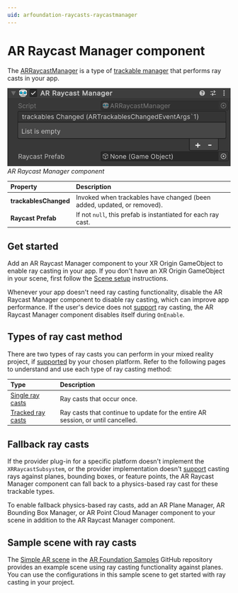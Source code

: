 ```yaml
---
uid: arfoundation-raycasts-raycastmanager
---
```

# AR Raycast Manager component

The [ARRaycastManager](xref:UnityEngine.XR.ARFoundation.ARRaycastManager) is a type of [trackable manager](xref:arfoundation-managers#trackables-and-trackable-managers) that performs ray casts in your app.

![AR Raycast Manager component](../../images/ar-raycast-manager.png)<br/>*AR Raycast Manager component*

| Property              | Description                                                             |
| :-------------------- | :---------------------------------------------------------------------- |
| **trackablesChanged** | Invoked when trackables have changed (been added, updated, or removed). |
| **Raycast Prefab**    | If not `null`, this prefab is instantiated for each ray cast.           |

## Get started

Add an AR Raycast Manager component to your XR Origin GameObject to enable ray casting in your app. If you don't have an XR Origin GameObject in your scene, first follow the [Scene setup](xref:arfoundation-scene-setup) instructions.

Whenever your app doesn't need ray casting functionality, disable the AR Raycast Manager component to disable ray casting, which can improve app performance. If the user's device does not [support](xref:arfoundation-raycasts-platform-support) ray casting, the AR Raycast Manager component disables itself during `OnEnable`.

## Types of ray cast method

There are two types of ray casts you can perform in your mixed reality project, if [supported](xref:arfoundation-raycasts-platform-support) by your chosen platform. Refer to the following pages to understand and use each type of ray casting method:

| Type                                                   | Description                                                           |
| :----------------------------------------------------- | :-------------------------------------------------------------------- |
| [Single ray casts](xref:arfoundation-raycasts-single)   | Ray casts that occur once.                                         |
| [Tracked ray casts](xref:arfoundation-raycasts-tracked) | Ray casts that continue to update for the entire AR session, or until cancelled. |

## Fallback ray casts

If the provider plug-in for a specific platform doesn't implement the `XRRaycastSubsystem`, or the provider implementation doesn't [support](xref:arfoundation-raycasts-platform-support#supported-trackables) casting rays against planes, bounding boxes, or feature points, the AR Raycast Manager component can fall back to a physics-based ray cast for these trackable types.

To enable fallback physics-based ray casts, add an AR Plane Manager, AR Bounding Box Manager, or AR Point Cloud Manager component to your scene in addition to the AR Raycast Manager component.

## Sample scene with ray casts

The [Simple AR scene](https://github.com/Unity-Technologies/arfoundation-samples/blob/main/Assets/Scenes/SimpleAR/SimpleAR.unity) in the [AR Foundation Samples](https://github.com/Unity-Technologies/arfoundation-samples/tree/main) GitHub repository provides an example scene using ray casting functionality against planes. You can use the configurations in this sample scene to get started with ray casting in your project.
